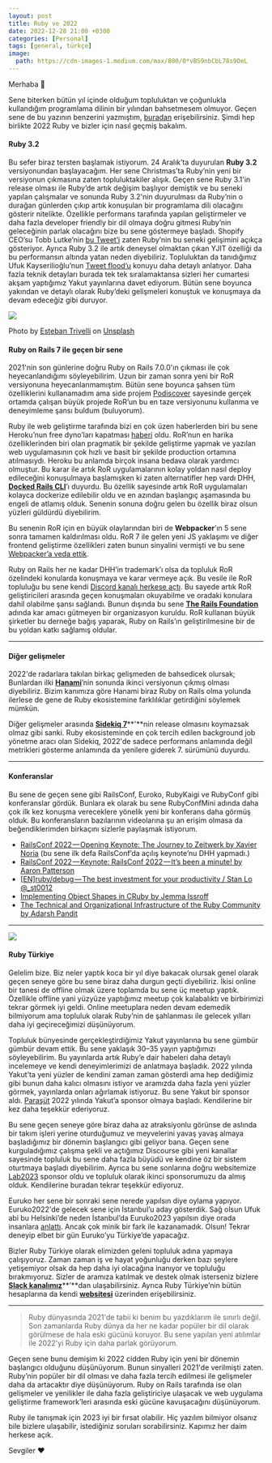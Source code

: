 ```yaml
---
layout: post
title: Ruby ve 2022
date: 2022-12-28 21:00 +0300
categories: [Personal]
tags: [general, türkçe]
image:
  path: https://cdn-images-1.medium.com/max/800/0*vBS9nbCbL78s9OeL
---
```

Merhaba 👋

Sene biterken bütün yıl içinde olduğum topluluktan ve çoğunlukla kullandığım programlama dilinin bir yılından bahsetmesem olmuyor. Geçen sene de bu yazının benzerini yazmıştım, [buradan](https://enderahmetyurt.com/posts/2021-de-ruby/) erişebilirsiniz. Şimdi hep birlikte 2022 Ruby ve bizler için nasıl geçmiş bakalım.

#### Ruby 3.2

Bu sefer biraz tersten başlamak istiyorum. 24 Aralık’ta duyurulan **Ruby 3.2** versiyonundan başlayacağım. Her sene Christmas’ta Ruby’nin yeni bir versiyonun çıkmasına zaten topluluktakiler alışık. Geçen sene Ruby 3.1'in release olması ile Ruby’de artık değişim başlıyor demiştik ve bu seneki yapılan çalışmalar ve sonunda Ruby 3.2'nin duyurulması da Ruby’nin o durağan günlerden çıkıp artık konuşulan bir programlama dili olacağını gösterir nitelikte. Özellikle performans tarafında yapılan geliştirmeler ve daha fazla developer friendly bir dil olmaya doğru gitmesi Ruby’nin geleceğinin parlak olacağını bize bu sene göstermeye başladı. Shopify CEO’su Tobb Lutke’nin [bu Tweet’i](https://twitter.com/tobi/status/1605656985185226753) zaten Ruby’nin bu seneki gelişimini açıkça gösteriyor. Ayrıca Ruby 3.2 ile artık deneysel olmaktan çıkan YJIT özelliği da bu performansın altında yatan neden diyebiliriz. Topluluktan da tanıdığımız Ufuk Kayserilioğlu’nun [Tweet flood’u](https://twitter.com/paracycle/status/1605706228734238722) konuyu daha detaylı anlatıyor. Daha fazla teknik detayları burada tek tek sıralamaktansa sizleri her cumartesi akşam yaptığımız Yakut yayınlarına davet ediyorum. Bütün sene boyunca yakından ve detaylı olarak Ruby’deki gelişmeleri konuştuk ve konuşmaya da devam edeceğiz gibi duruyor.

![](https://cdn-images-1.medium.com/max/800/0*YW2j2pmeSfh5iW5E)

Photo by [Esteban Trivelli](https://unsplash.com/@estebantrivelli?utm_source=medium&utm_medium=referral) on [Unsplash](https://unsplash.com?utm_source=medium&utm_medium=referral)

#### Ruby on Rails 7 ile geçen bir sene

2021'nin son günlerine doğru Ruby on Rails 7.0.0'ın çıkması ile çok heyecanlandığımı söyleyebilirim. Uzun bir zaman sonra yeni bir RoR versiyonuna heyecanlanmamıştım. Bütün sene boyunca şahsen tüm özelliklerini kullanamadım ama side projem [Podiscover](https://www.podiscover.me) sayesinde gerçek ortamda çalışan büyük projede RoR’un bu en taze versiyonunu kullanma ve deneyimleme şansı buldum (buluyorum).

Ruby ile web geliştirme tarafında bizi en çok üzen haberlerden biri bu sene Heroku’nun free dyno’ları kapatması [haberi](https://help.heroku.com/RSBRUH58/removal-of-heroku-free-product-plans-faq) oldu. RoR’nun en harika özelliklerinden biri olan pragmatik bir şekilde geliştirme yapmak ve yazılan web uygulamasının çok hızlı ve basit bir şekilde production ortamına atılmasıydı. Heroku bu anlamda birçok insana bedava olarak yardımcı olmuştur. Bu karar ile artık RoR uygulamalarının kolay yoldan nasıl deploy edileceğini konuşulmaya başlamışken ki zaten alternatifler hep vardı DHH, [**Docked Rails CLI**](https://github.com/rails/docked)’ı duyurdu. Bu özellik sayesinde artık RoR uygulamaları kolayca dockerize edilebilir oldu ve en azından başlangıç aşamasında bu engeli de atlamış olduk. Senenin sonuna doğru gelen bu özellik biraz olsun yüzleri güldürdü diyebilirim.

Bu senenin RoR için en büyük olaylarından biri de **Webpacker**’ın 5 sene sonra tamamen kaldırılması oldu. RoR 7 ile gelen yeni JS yaklaşımı ve diğer frontend geliştirme özellikleri zaten bunun sinyalini vermişti ve bu sene [Webpacker’a veda ettik](https://github.com/rails/webpacker#webpacker-has-been-retired-).

Ruby on Rails her ne kadar DHH’in trademark’ı olsa da topluluk RoR özelindeki konularda konuşmaya ve karar vermeye açık. Bu vesile ile RoR topluluğu bu sene kendi [Discord kanalı herkese açtı](https://rubyonrails.org/2022/6/13/rails-discord-server-is-now-open-to-the-public). Bu sayede artık RoR geliştiricileri arasında geçen konuşmaları okuyabilme ve oradaki konulara dahil olabilme şansı sağlandı. Bunun dışında bu sene [**The Rails Foundation**](https://rubyonrails.org/foundation) adında kar amacı gütmeyen bir organizasyon kuruldu. RoR kullanan büyük şirketler bu derneğe bağış yaparak, Ruby on Rails’ın geliştirilmesine bir de bu yoldan katkı sağlamış oldular.

* * *

#### Diğer gelişmeler

2022'de radarlara takılan birkaç gelişmeden de bahsedicek olursak; Bunlardan ilki [**Hanami**](https://hanamirb.org/blog/2022/11/22/announcing-hanami-200/)’nin sonunda ikinci versiyonun çıkmış olması diyebiliriz. Bizim kanımıza göre Hanami biraz Ruby on Rails olma yolunda ilerlese de gene de Ruby ekosistemine farklılıklar getirdiğini söylemek mümkün.

Diğer gelişmeler arasında [**Sidekiq 7**](https://www.mikeperham.com/2022/10/27/introducing-sidekiq-7.0/)**'**nin release olmasını koymazsak olmaz gibi sanki. Ruby ekosisteminde en çok tercih edilen background job yönetme aracı olan Sidekiq, 2022'de sadece performans anlamında değil metrikleri gösterme anlamında da yenilere giderek 7. sürümünü duyurdu.

* * *

#### Konferanslar

Bu sene de geçen sene gibi RailsConf, Euroko, RubyKaigi ve RubyConf gibi konferanslar gördük. Bunlara ek olarak bu sene RubyConfMini adında daha çok ilk kez konuşma vereceklere yönelik yeni bir konferans daha görmüş olduk. Bu konferansların bazılarının videolarına şu an erişim olmasa da beğendiklerimden birkaçını sizlerle paylaşmak istiyorum.

*   [RailsConf 2022 — Opening Keynote: The Journey to Zeitwerk by Xavier Noria](https://www.youtube.com/watch?v=DzyGdOd_6-Y&list=PLbHJudTY1K0f1WgIbKCc0_M-XMraWwCmk&index=2&ab_channel=RubyCentral) (bu sene ilk defa RailsConf’da açılış keynote’nu DHH yapmadı.)
*   [RailsConf 2022 — Keynote: RailsConf 2022 — It’s been a minute! by Aaron Patterson](https://www.youtube.com/watch?v=5QgQicKHmeU&ab_channel=RubyCentral)
*   [\[EN\]ruby/debug — The best investment for your productivity / Stan Lo @\_st0012](https://www.youtube.com/watch?v=gseo4vdmSjE&list=PLbFmgWm555yYwwmwMvpC-RaqnmUTKB2EO&index=10&t=1269s&ab_channel=RubyKaigi)
*   [Implementing Object Shapes in CRuby by Jemma Issroff](https://www.youtube.com/watch?v=2aVyTtxs0GU&list=PLZW-kXE0oRykcraQ1b6tT5ozKPeK-Jttq&index=5&ab_channel=Euruko)
*   [The Technical and Organizational Infrastructure of the Ruby Community by Adarsh Pandit](https://www.youtube.com/watch?v=cNLscH0sGz4&list=PLZW-kXE0oRykcraQ1b6tT5ozKPeK-Jttq&index=8&ab_channel=Euruko)

* * *

![](https://cdn-images-1.medium.com/max/800/1*6_qRIZNenqTOmcne-W2ZDA.png)

#### Ruby Türkiye

Gelelim bize. Biz neler yaptık koca bir yıl diye bakacak olursak genel olarak geçen seneye göre bu sene biraz daha durgun geçti diyebiliriz. İkisi online bir tanesi de offline olmak üzere toplamda bu sene üç meetup yaptık. Özellikle offline yani yüzyüze yaptığımız meetup çok kalabalıktı ve birbirimizi tekrar görmek iyi geldi. Online meetuplara neden devam edemedik bilmiyorum ama topluluk olarak Ruby’nin de şahlanması ile gelecek yılları daha iyi geçireceğimizi düşünüyorum.

Topluluk bünyesinde gerçekleştirdiğimiz Yakut yayınlarına bu sene gümbür gümbür devam ettik. Bu sene yaklaşık 30–35 yayın yaptığımızı söyleyebilirim. Bu yayınlarda artık Ruby’e dair habeleri daha detaylı incelemeye ve kendi deneyimlerimizi de anlatmaya başladık. 2022 yılında Yakut’ta yeni yüzler de kendini zaman zaman gösterdi ama hep dediğimiz gibi bunun daha kalıcı olmasını istiyor ve aramızda daha fazla yeni yüzler görmek, yayınlarda onları ağırlamak istiyoruz. Bu sene Yakut bir sponsor aldı. [Paraşüt](https://parasut.com/) 2022 yılında Yakut’a sponsor olmaya başladı. Kendilerine bir kez daha teşekkür ederiyoruz.

Bu sene geçen seneye göre biraz daha az atraksiyonlu görünse de aslında bir takım işleri yerine oturduğumuz ve meyvelerini yavaş yavaş almaya başladığımız bir dönemin başlangıcı gibi geliyor bana. Geçen sene kurguladığımız çalışma şekli ve açtığımız Discourse gibi yeni kanallar sayesinde topluluk bu sene daha fazla büyüdü ve kendine öz bir sistem oturtmaya başladı diyebilirim. Ayrıca bu sene sonlarına doğru websitemize [Lab2023](https://lab2023.com/) sponsor oldu ve topluluk olarak ikinci sponsorumuzu da almış olduk. Kendilerine buradan tekrar teşekkür ediyoruz.

Euruko her sene bir sonraki sene nerede yapılsın diye oylama yapıyor. Euruko2022'de gelecek sene için İstanbul’u aday gösterdik. Sağ olsun Ufuk abi bu Helsinki’de neden İstanbul’da Euruko2023 yapılsın diye orada insanlara [anlattı](https://youtu.be/JvVAtssjOu0?t=1898). Ancak çok minik bir fark ile kazanamadık. Olsun! Tekrar deneyip elbet bir gün Euruko’yu Türkiye’de yapacağız.

Bizler Ruby Türkiye olarak elimizden geleni topluluk adına yapmaya çalışıyoruz. Zaman zaman iş ve hayat yoğunluğu derken bazı şeylere yetişemiyor olsak da hep daha iyi olacağına inanıyor ve topluluğu bırakmıyoruz. Sizler de aramıza katılmak ve destek olmak isterseniz bizlere [**Slack kanalımız**](https://rubytr.slack.com/)**’**dan ulaşabilirsiniz. Ayrıca Ruby Türkiye’nin bütün hesaplarına da kendi [**websitesi**](https://www.rubyturkiye.org/) üzerinden erişebilirsiniz.

* * *

> Ruby dünyasında 2021'de tabii ki benim bu yazdıklarım ile sınırlı değil. Son zamanlarda Ruby dünya da her ne kadar popüler bir dil olarak görülmese de hala eski gücünü koruyor. Bu sene yapılan yeni atılımlar ile 2022'yi Ruby için daha parlak görüyorum.

Geçen sene bunu demişim ki 2022 cidden Ruby için yeni bir dönemin başlangıcı olduğunu düşünüyorum. Bunun sinyalleri 2021'de verilmişti zaten. Ruby’nin popüler bir dil olması ve daha fazla tercih edilmesi ile gelişmeler daha da artacaktır diye düşünüyorum. Ruby on Rails tarafında ise olan gelişmeler ve yenilikler ile daha fazla geliştiriciye ulaşacak ve web uygulama geliştirme framework’leri arasında eski gücüne kavuşacağını düşünüyorum.

Ruby ile tanışmak için 2023 iyi bir fırsat olabilir. Hiç yazılım bilmiyor olsanız bile bizlere ulaşabilir, istediğiniz soruları sorabilirsiniz. Kapımız her daim herkese açık.

Sevgiler ❤️